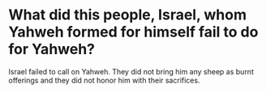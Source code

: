 # What did this people, Israel, whom Yahweh formed for himself fail to do for Yahweh?

Israel failed to call on Yahweh. They did not bring him any sheep as burnt offerings and they did not honor him with their sacrifices.
